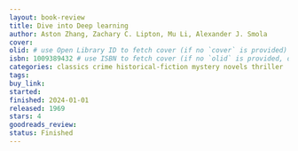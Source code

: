 ```yaml
---
layout: book-review
title: Dive into Deep learning
author: Aston Zhang, Zachary C. Lipton, Mu Li, Alexander J. Smola
cover:
olid: # use Open Library ID to fetch cover (if no `cover` is provided)
isbn: 1009389432 # use ISBN to fetch cover (if no `olid` is provided, dashes are optional)
categories: classics crime historical-fiction mystery novels thriller
tags: 
buy_link: 
started: 
finished: 2024-01-01
released: 1969
stars: 4
goodreads_review: 
status: Finished
---
```


